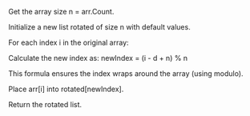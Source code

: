 Get the array size n = arr.Count.

Initialize a new list rotated of size n with default values.

For each index i in the original array:

Calculate the new index as:
newIndex = (i - d + n) % n

This formula ensures the index wraps around the array (using modulo).

Place arr[i] into rotated[newIndex].

Return the rotated list.